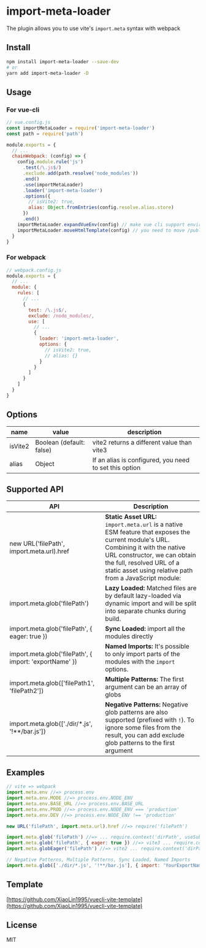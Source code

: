 # import-meta-loader

The plugin allows you to use vite's `import.meta` syntax with webpack

## Install

```bash
npm install import-meta-loader --save-dev
# or
yarn add import-meta-loader -D
```

## Usage

### For vue-cli
```js
// vue.config.js
const importMetaLoader = require('import-meta-loader')
const path = require('path')

module.exports = {
  // ...
  chainWebpack: (config) => {
    config.module.rule('js')
      .test(/\.js$/)
      .exclude.add(path.resolve('node_modules'))
      .end()
      .use(importMetaLoader)
      .loader('import-meta-loader')
      .options({
        // isVite2: true,
        alias: Object.fromEntries(config.resolve.alias.store)
      })
      .end()
    importMetaLoader.expandVueEnv(config) // make vue cli support environment variables that start width "VITE_APP_" 
    importMetaLoader.moveHtmlTemplate(config) // you need to move /public/index.html to /index.html, /index.html will be the entry
  }
}
```

### For webpack
```js
// webpack.config.js
module.exports = {
  // ...
  module: {
    rules: [
      // ...
      {
        test: /\.js$/,
        exclude: /node_modules/,
        use: [
          // ...
          {
            loader: 'import-meta-loader',
            options: {
              // isVite2: true,
              // alias: {}
            }
          }
        ]
      }
    ]
  }
}
```
## Options

| name    | value                    | description                                            |
| ------- | ------------------------ | ------------------------------------------------------ |
| isVite2 | Boolean (default: false) | vite2 returns a different value than vite3             |
| alias   | Object                   | If an alias is configured, you need to set this option |

## Supported API

| API                                                    | Description                                                  |
| ------------------------------------------------------ | ------------------------------------------------------------ |
| new URL('filePath', import.meta.url).href              | **Static Asset URL:** `import.meta.url` is a native ESM feature that exposes the current module's URL. Combining it with the native URL constructor, we can obtain the full, resolved URL of a static asset using relative path from a JavaScript module: |
| import.meta.glob('filePath')                           | **Lazy Loaded:** Matched files are by default lazy-loaded via dynamic import and will be split into separate chunks during build. |
| import.meta.glob('filePath', { eager: true })          | **Sync Loaded:** import all the modules directly             |
| import.meta.glob('filePath', { import: 'exportName' }) | **Named Imports:** It's possible to only import parts of the modules with the `import` options. |
| import.meta.glob(['filePath1', 'filePath2'])           | **Multiple Patterns:** The first argument can be an array of globs |
| import.meta.glob(['./dir/*.js', '!**/bar.js'])         | **Negative Patterns:** Negative glob patterns are also supported (prefixed with `!`). To ignore some files from the result, you can add exclude glob patterns to the first argument |



## Examples

```js
// vite => webpack
import.meta.env //=> process.env
import.meta.env.MODE //=> process.env.NODE_ENV
import.meta.env.BASE_URL //=> process.env.BASE_URL
import.meta.env.PROD //=> process.env.NODE_ENV === 'production'
import.meta.env.DEV //=> process.env.NODE_ENV !== 'production'

new URL('filePath', import.meta.url).href //=> require('filePath')

import.meta.glob('filePath') //=> ... require.context('dirPath', useSubdirectories: boolean, RegExp, 'lazy') ...
import.meta.glob('filePath', { eager: true }) //=> vite3 ... require.context('dirPath', useSubdirectories: boolean, RegExp, 'sync') ...
import.meta.globEager('filePath') //=> vite2 ... require.context('dirPath', useSubdirectories: boolean, RegExp, 'sync') ...

// Negative Patterns, Multiple Patterns, Sync Loaded, Named Imports
import.meta.glob(['./dir/*.js', '!**/bar.js'], { import: 'YourExportName', eager: true })
```

## Template

[https://github.com/XiaoLin1995/vuecli-vite-template](https://github.com/XiaoLin1995/vuecli-vite-template)




## License

MIT
